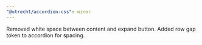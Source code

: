 ```yaml
---
"@utrecht/accordion-css": minor
---
```


Removed white space between content and expand button.
Added row gap token to accordion for spacing.
